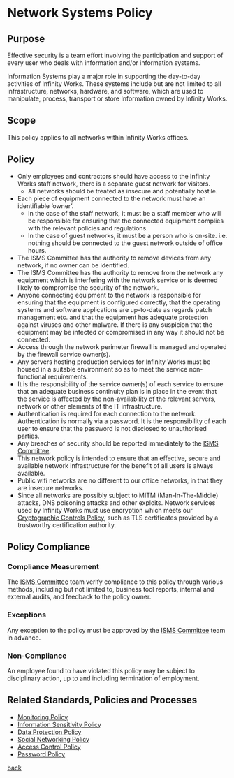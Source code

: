 # Network Systems Policy

## Purpose
Effective security is a team effort involving the participation and support of every user who deals with information and/or information systems.

Information Systems play a major role in supporting the day-to-day activities of Infinity Works. These systems include but are not limited to all infrastructure, networks, hardware, and software, which are used to manipulate, process, transport or store Information owned by Infinity Works.

## Scope
This policy applies to all networks within Infinity Works offices.

## Policy

- Only employees and contractors should have access to the Infinity Works staff network, there is a separate guest network for visitors.
   - All networks should be treated as insecure and potentially hostile.
- Each piece of equipment connected to the network must have an identifiable ‘owner’.
  - In the case of the staff network, it must be a staff member who will be responsible for ensuring that the connected equipment complies with the relevant policies and regulations. 
  - In the case of guest networks, it must be a person who is on-site. i.e. nothing should be connected to the guest network outside of office hours.
- The ISMS Committee has the authority to remove devices from any network, if no owner can be identified.
- The ISMS Committee has the authority to remove from the network any equipment which is interfering with the network service or is deemed likely to compromise the security of the network.
- Anyone connecting equipment to the network is responsible for ensuring that the equipment is configured correctly, that the operating systems and software applications are up-to-date as regards patch management etc. and that the equipment has adequate protection against viruses and other malware. If there is any suspicion that the equipment may be infected or compromised in any way it should not be connected.
- Access through the network perimeter firewall is managed and operated by the firewall service owner(s).
- Any servers hosting production services for Infinity Works must be housed in a suitable environment so as to meet the service non-functional requirements.
- It is the responsibility of the service owner(s) of each service to ensure that an adequate business continuity plan is in place in the event that the service is affected by the non-availability of the relevant servers, network or other elements of the IT infrastructure.
- Authentication is required for each connection to the network. Authentication is normally via a password. It is the responsibility of each user to ensure that the password is not disclosed to unauthorised parties.
- Any breaches of security should be reported immediately to the [ISMS Committee](../README.md#the-isms-committee).
- This network policy is intended to ensure that an effective, secure and available network infrastructure for the benefit of all users is always available.
- Public wifi networks are no different to our office networks, in that they are insecure networks.
- Since all networks are possibly subject to MITM (Man-In-The-Middle) attacks, DNS poisoning attacks and other exploits. Network services used by Infinity Works must use encryption which meets our [Cryptographic Controls Policy](../cryptographiccontrols/readme.md), such as TLS certificates provided by a trustworthy certification authority.

## Policy Compliance

### Compliance Measurement

The [ISMS Committee](../README.md#the-isms-committee) team  verify compliance to this policy through various methods, including but not limited to, business tool reports, internal and external audits, and feedback to the policy owner.

### Exceptions

Any exception to the policy must be approved by the [ISMS Committee](../README.md#the-isms-committee) team in advance.

### Non-Compliance

An employee found to have violated this policy may be subject to disciplinary action, up to and including termination of employment.

## Related Standards, Policies and Processes

- [Monitoring Policy](../monitoring/readme.md)
- [Information Sensitivity Policy](../informationsensitivity/readme.md)
- [Data Protection Policy](../../ISO-9001/DataProtectionPolicy/readme.md)
- [Social Networking Policy](../socialnetworking/readme.md)
- [Access Control Policy](../accesscontrol/readme.md)
- [Password Policy](../password/readme.md)

[back](../README.md#a-z-policies)
